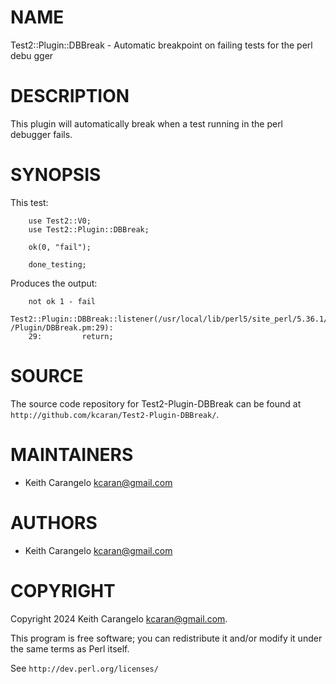 # NAME

Test2::Plugin::DBBreak - Automatic breakpoint on failing tests for the perl debu
gger

# DESCRIPTION

This plugin will automatically break when a test running in the perl
debugger fails.

# SYNOPSIS

This test:

```
    use Test2::V0;
    use Test2::Plugin::DBBreak;

    ok(0, "fail");

    done_testing;
```

Produces the output:

```
    not ok 1 - fail
    Test2::Plugin::DBBreak::listener(/usr/local/lib/perl5/site_perl/5.36.1/Test2
/Plugin/DBBreak.pm:29):
    29:         return;
```

# SOURCE

The source code repository for Test2-Plugin-DBBreak can be found at
`http://github.com/kcaran/Test2-Plugin-DBBreak/`.

# MAINTAINERS

- Keith Carangelo <kcaran@gmail.com>

# AUTHORS

- Keith Carangelo <kcaran@gmail.com>

# COPYRIGHT

Copyright 2024 Keith Carangelo <kcaran@gmail.com>.

This program is free software; you can redistribute it and/or
modify it under the same terms as Perl itself.

See `http://dev.perl.org/licenses/`
